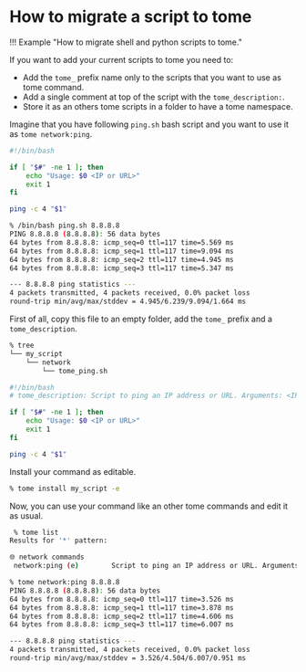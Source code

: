 # How to migrate a script to tome

!!! Example "How to migrate shell and python scripts to tome."

If you want to add your current scripts to tome you need to: 
- Add the `tome_` prefix name only to the scripts that you want to use as tome command.
- Add a single comment at top of the script with the `tome_description:`.
- Store it as an others tome scripts in a folder to have a tome namespace.

Imagine that you have following `ping.sh` bash script and you want to use it as `tome network:ping`.

```bash
#!/bin/bash

if [ "$#" -ne 1 ]; then
    echo "Usage: $0 <IP or URL>"
    exit 1
fi

ping -c 4 "$1"
```

```bash
% /bin/bash ping.sh 8.8.8.8
PING 8.8.8.8 (8.8.8.8): 56 data bytes
64 bytes from 8.8.8.8: icmp_seq=0 ttl=117 time=5.569 ms
64 bytes from 8.8.8.8: icmp_seq=1 ttl=117 time=9.094 ms
64 bytes from 8.8.8.8: icmp_seq=2 ttl=117 time=4.945 ms
64 bytes from 8.8.8.8: icmp_seq=3 ttl=117 time=5.347 ms

--- 8.8.8.8 ping statistics ---
4 packets transmitted, 4 packets received, 0.0% packet loss
round-trip min/avg/max/stddev = 4.945/6.239/9.094/1.664 ms
```

First of all, copy this file to an empty folder, add the `tome_` prefix and a `tome_description`.

```bash
% tree
└── my_script
    └── network
        └── tome_ping.sh
```

```bash
#!/bin/bash
# tome_description: Script to ping an IP address or URL. Arguments: <IP or URL>.

if [ "$#" -ne 1 ]; then
    echo "Usage: $0 <IP or URL>"
    exit 1
fi

ping -c 4 "$1"
```

Install your command as editable.

```bash
% tome install my_script -e
```

Now, you can use your command like an other tome commands and edit it as usual.

```bash
 % tome list
Results for '*' pattern:

🌐 network commands
 network:ping (e)        Script to ping an IP address or URL. Arguments: <IP or URL>.
```

```bash
% tome network:ping 8.8.8.8
PING 8.8.8.8 (8.8.8.8): 56 data bytes
64 bytes from 8.8.8.8: icmp_seq=0 ttl=117 time=3.526 ms
64 bytes from 8.8.8.8: icmp_seq=1 ttl=117 time=3.878 ms
64 bytes from 8.8.8.8: icmp_seq=2 ttl=117 time=4.606 ms
64 bytes from 8.8.8.8: icmp_seq=3 ttl=117 time=6.007 ms

--- 8.8.8.8 ping statistics ---
4 packets transmitted, 4 packets received, 0.0% packet loss
round-trip min/avg/max/stddev = 3.526/4.504/6.007/0.951 ms
```
